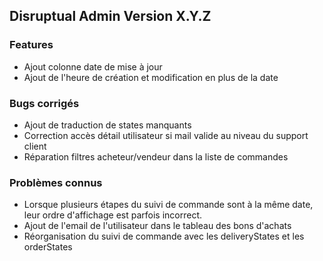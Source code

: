 ## Disruptual Admin Version X.Y.Z

### Features

- Ajout colonne date de mise à jour
- Ajout de l'heure de création et modification en plus de la date

### Bugs corrigés

- Ajout de traduction de states manquants
- Correction accès détail utilisateur si mail valide au niveau du support client
- Réparation filtres acheteur/vendeur dans la liste de commandes

### Problèmes connus

- Lorsque plusieurs étapes du suivi de commande sont à la même date, leur ordre d'affichage est parfois incorrect.
- Ajout de l'email de l'utilisateur dans le tableau des bons d'achats
- Réorganisation du suivi de commande avec les deliveryStates et les orderStates
